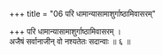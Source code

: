 +++
title = "06 परि धामान्यासामाशुर्गाष्ठामिवासरम्"

+++
परि धामान्यासामाशुर्गाष्ठामिवासरम् ।  
अजैषं सर्वानाजीन् वो नश्यतेतः सदान्वाः ॥ ६ ॥